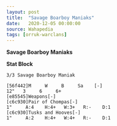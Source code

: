 ```yaml
---
layout: post
title:  "Savage Boarboy Maniaks"
date:   2020-12-05 00:00:00
source: Wahapedia
tags: [orruk-warclans]
---
```


**Savage Boarboy Maniaks**

**Stat Block**
```
3/3 Savage Boarboy Maniak
```

```
[56f442]M     W     B     Sa    [-]
12"   3     6     6+    
[e85545]Weapons[-]
[c6c930]Pair of Chompas[-]
1"     A:4    H:4+   W:3+   R:-    D:1   
[c6c930]Tusks and Hooves[-]
1"     A:2    H:4+   W:4+   R:-    D:1   
```
    
